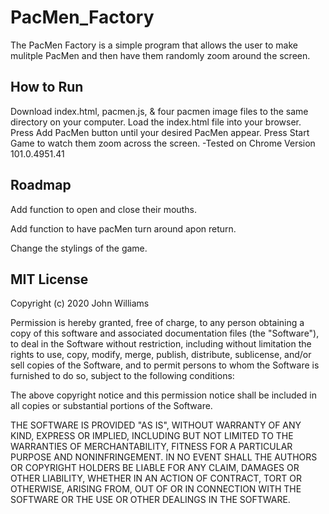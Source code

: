# PacMen_Factory
The PacMen Factory is a simple program that allows the user to make mulitple PacMen and then have them randomly zoom around the screen.

## How to Run

Download index.html, pacmen.js, & four pacmen image files to the same directory on your computer. Load the index.html file into your browser.
Press Add PacMen button until your desired PacMen appear. Press Start Game to watch them zoom across the screen.
-Tested on Chrome Version 101.0.4951.41

## Roadmap

Add function to open and close their mouths.

Add function to have pacMen turn around apon return.

Change the stylings of the game.

## MIT License

Copyright (c) 2020 John Williams

Permission is hereby granted, free of charge, to any person obtaining a copy
of this software and associated documentation files (the "Software"), to deal
in the Software without restriction, including without limitation the rights
to use, copy, modify, merge, publish, distribute, sublicense, and/or sell
copies of the Software, and to permit persons to whom the Software is
furnished to do so, subject to the following conditions:

The above copyright notice and this permission notice shall be included in all
copies or substantial portions of the Software.

THE SOFTWARE IS PROVIDED "AS IS", WITHOUT WARRANTY OF ANY KIND, EXPRESS OR
IMPLIED, INCLUDING BUT NOT LIMITED TO THE WARRANTIES OF MERCHANTABILITY,
FITNESS FOR A PARTICULAR PURPOSE AND NONINFRINGEMENT. IN NO EVENT SHALL THE
AUTHORS OR COPYRIGHT HOLDERS BE LIABLE FOR ANY CLAIM, DAMAGES OR OTHER
LIABILITY, WHETHER IN AN ACTION OF CONTRACT, TORT OR OTHERWISE, ARISING FROM,
OUT OF OR IN CONNECTION WITH THE SOFTWARE OR THE USE OR OTHER DEALINGS IN THE
SOFTWARE.
